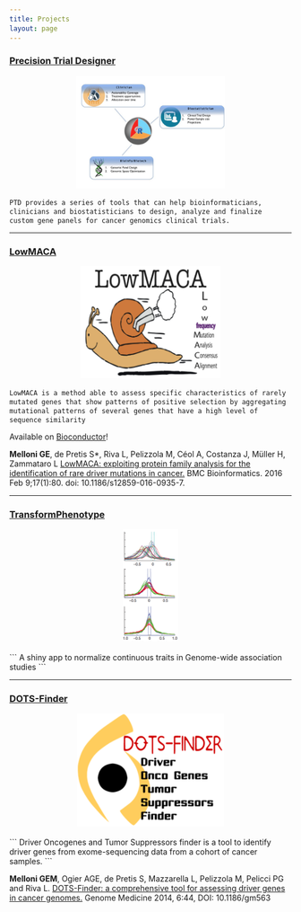 ```yaml
---
title: Projects
layout: page
---
```


### [Precision Trial Designer](https://gmelloni.github.io/ptd)

<div style="text-align:center">
<a href="https://gmelloni.github.io/ptd">
<img src="images/conclusionSlide2.jpg" height="200" style="vertical-align:right" />
</a>
</div>

```
PTD provides a series of tools that can help bioinformaticians, 
clinicians and biostatisticians to design, analyze and finalize 
custom gene panels for cancer genomics clinical trials.
```



----------------------

### [LowMACA](http://cgsb.genomics.iit.it/wiki/projects/LowMACA)

<div style="text-align:center">
<a href="http://cgsb.genomics.iit.it/wiki/projects/LowMACA">
<img src="images/lowmaca_logo.png" height="200" style="vertical-align:right" />
</a>
</div>

```
LowMACA is a method able to assess specific characteristics of rarely 
mutated genes that show patterns of positive selection by aggregating 
mutational patterns of several genes that have a high level of sequence similarity 
```

Available on [Bioconductor](http://www.bioconductor.org/packages/release/bioc/html/LowMACA.html)!

**Melloni GE**, de Pretis S*, Riva L, Pelizzola M, Céol A, Costanza J, Müller H, Zammataro L 
[LowMACA: exploiting protein family analysis for the identification of rare driver mutations in cancer.](https://bmcbioinformatics.biomedcentral.com/articles/10.1186/s12859-016-0935-7) 
BMC Bioinformatics. 2016 Feb 9;17(1):80. doi: 10.1186/s12859-016-0935-7.

----------------------

### [TransformPhenotype](https://github.com/gmelloni/transformPhenotype)

<div style="text-align:center">
<a href="https://github.com/gmelloni/transformPhenotype">
<img src="images/normalization_mod.png" height="200" style="vertical-align:right" />
</a>
</div>
<br>
```
A shiny app to normalize continuous traits in Genome-wide 
association studies
```

<!-- [![](images/normalization_mod.png)](https://github.com/gmelloni/transformPhenotype) -->


----------------------

### [DOTS-Finder](http://cgsb.genomics.iit.it/wiki/projects/DOTS-Finder)

<div style="text-align:center">
<a href="http://cgsb.genomics.iit.it/wiki/projects/DOTS-Finder">
<img src="images/dotsfinderlogo.png" height="200" style="vertical-align:right" />
</a>
</div>
<br>
```
Driver Oncogenes and Tumor Suppressors finder is a tool 
to identify driver genes from exome-sequencing data 
from a cohort of cancer samples.
```

**Melloni GEM**, Ogier AGE, de Pretis S, Mazzarella L, Pelizzola M, Pelicci PG and Riva L. 
[DOTS-Finder: a comprehensive tool for assessing driver genes in cancer genomes.](https://genomemedicine.biomedcentral.com/articles/10.1186/gm563) 
Genome Medicine 2014, 6:44, DOI: 10.1186/gm563